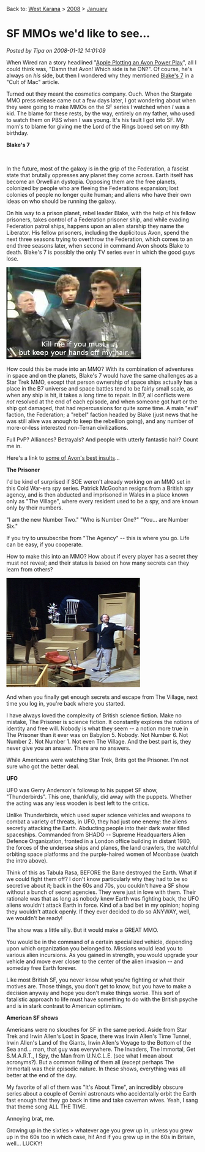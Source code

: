 Back to: [West Karana](/posts/westkarana.md) > [2008](/posts/2008/westkarana.md) > [January](./westkarana.md)
# SF MMOs we'd like to see...

*Posted by Tipa on 2008-01-12 14:01:09*

When Wired ran a story headlined "[Apple Plotting an Avon Power Play](http://www.wired.com/gadgets/mac/commentary/cultofmac/2008/01/cultofmac_0109)", all I could think was, "Damn that Avon! Which side is he ON?". Of course, he's always on *his* side, but then I wondered why they mentioned [Blake's 7](http://en.wikipedia.org/wiki/Blake%27s_7) in a "Cult of Mac" article. 

Turned out they meant the cosmetics company. Ouch. When the Stargate MMO press release came out a few days later, I got wondering about when they were going to make MMOs on the SF series I watched when *I* was a kid. The blame for these rests, by the way, entirely on my father, who used to watch them on PBS when I was young. It's his fault I got into SF. My mom's to blame for giving me the Lord of the Rings boxed set on my 8th birthday. 

**Blake's 7**

`
`

In the future, most of the galaxy is in the grip of the Federation, a fascist state that brutally oppresses any planet they come across. Earth itself has become an Orwellian dystopia. Opposing them are the free planets, colonized by people who are fleeing the Federations expansion; lost colonies of people no longer quite human; and aliens who have their own ideas on who should be running the galaxy.

On his way to a prison planet, rebel leader Blake, with the help of his fellow prisoners, takes control of a Federation prisoner ship, and while evading Federation patrol ships, happens upon an alien starship they name the Liberator. His fellow prisoners, including the duplicitous Avon, spend the next three seasons trying to overthrow the Federation, which comes to an end three seasons later, when second in command Avon shoots Blake to death. Blake's 7 is possibly the only TV series ever in which the good guys lose.

![avon.jpg](../../../uploads/2008/01/avon.jpg)

How could this be made into an MMO? With its combination of adventures in space and on the planets, Blake's 7 would have the same challenges as a Star Trek MMO, except that person ownership of space ships actually has a place in the B7 universe and space battles tend to be fairly small scale, as when any ship is hit, it takes a long time to repair. In B7, all conflicts were *not* resolved at the end of each episode, and when someone got hurt or the ship got damaged, that had repercussions for quite some time. A main "evil" faction, the Federation; a "rebel" faction headed by Blake (just news that he was still alive was anough to keep the rebellion going), and any number of more-or-less interested non-Terran civilizations.

Full PvP? Alliances? Betrayals? And people with utterly fantastic hair? Count me in.

Here's a link to [some of Avon's best insults](http://youtube.com/watch?v=SWHLU8fwi80)...


**The Prisoner**



I'd be kind of surprised if SOE weren't already working on an MMO set in this Cold War-era spy series. Patrick McGoohan resigns from a British spy agency, and is then abducted and imprisoned in Wales in a place known only as "The Village", where every resident used to be a spy, and are known only by their numbers.

"I am the new Number Two." "Who is Number One?" "You... are Number Six."

If you try to unsubscribe from "The Agency" -- this is where you go. Life can be easy, if you cooperate.

How to make this into an MMO? How about if every player has a secret they must not reveal; and their status is based on how many secrets can they learn from others?

![screenshot4.png](../../../uploads/2008/01/screenshot4.png)

And when you finally get enough secrets and escape from The Village, next time you log in, you're back where you started.

I have always loved the complexity of British science fiction. Make no mistake, The Prisoner is science fiction. It constantly explores the notions of identity and free will. Nobody is what they seem -- a notion more true in The Prisoner than it ever was on Babylon 5. Nobody. Not Number 6. Not Number 2. Not Number 1. Not even The Village. And the best part is, they never give you an answer. There are no answers.

While Americans were watching Star Trek, Brits got the Prisoner. I'm not sure who got the better deal.

**UFO**



UFO was Gerry Anderson's followup to his puppet SF show, "Thunderbirds". This one, thankfully, did away with the puppets. Whether the acting was any less wooden is best left to the critics.

Unlike Thunderbirds, which used super science vehicles and weapons to combat a variety of threats, in UFO, they had just one enemy: the aliens secretly attacking the Earth. Abducting people into their dark water filled spaceships. Commanded from SHADO -- Supreme Headquarters Alien Defence Organization, fronted in a London office building in distant 1980, the forces of the undersea ships and planes, the land crawlers, the watchful orbiting space platforms and the purple-haired women of Moonbase (watch the intro above).

Think of this as Tabula Rasa, BEFORE the Bane destroyed the Earth. What if we could fight them off? I don't know particularly why they had to be so secretive about it; back in the 60s and 70s, you couldn't have a SF show without a bunch of secret agencies. They were just in love with them. Their rationale was that as long as nobody knew Earth was fighting back, the UFO aliens wouldn't attack Earth in force. Kind of a bad bet in my opinion; hoping they wouldn't attack openly. If they ever decided to do so ANYWAY, well, we wouldn't be ready!

The show was a little silly. But it would make a GREAT MMO.

You would be in the command of a certain specialized vehicle, depending upon which organization you belonged to. Missions would lead you to various alien incursions. As you gained in strength, you would upgrade your vehicle and move ever closer to the center of the alien invasion -- and someday free Earth forever.

Like most British SF, you never know what you're fighting or what their motives are. Those things, you don't get to know, but you have to make a decision anyway and hope you don't make things worse. This sort of fatalistic approach to life must have something to do with the British psyche and is in stark contrast to American optimism.

**American SF shows**

Americans were no slouches for SF in the same period. Aside from Star Trek and Irwin Allen's Lost in Space, there was Irwin Allen's Time Tunnel, Irwin Allen's Land of the Giants, Irwin Allen's Voyage to the Bottom of the Sea and... man, that guy was everywhere. The Invaders, The Immortal, Get S.M.A.R.T., I Spy, the Man from U.N.C.L.E. (see what I mean about acronyms?). But a common failing of them all (except perhaps The Immortal) was their episodic nature. In these shows, everything was all better at the end of the day.



My favorite of all of them was "It's About Time", an incredibly obscure series about a couple of Gemini astronauts who accidentally orbit the Earth fast enough that they go back in time and take caveman wives. Yeah, I sang that theme song ALL THE TIME.

Annoying brat, me.

Growing up in the sixties > whatever age you grew up in, unless you grew up in the 60s too in which case, hi! And if you grew up in the 60s in Britain, well... LUCKY!

